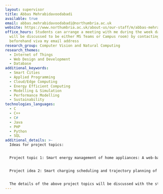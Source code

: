 ```yaml
---
layout: supervisor
title: Abbas Mehrabidavoodabadi
available: true
email: abbas.mehrabidavoodabadi@northumbria.ac.uk
website: https://www.northumbria.ac.uk/about-us/our-staff/m/abbas-mehrabidavoodabadi/
office_hours: Students can arrange a meeting with me during the week days (it
  will be discussed to be either MS Teams or Campus room) by contacting me
  beforehand viva my email address
research_group: Computer Vision and Natural Computing
research_themes:
  - Internet of Things
  - Web Design and Development
  - Database
additional_keywords:
  - Smart Cities
  - Applied Programming
  - Cloud/Edge Computing
  - Energy Efficient Computing
  - Modelling & Simulation
  - Performance Modelling
  - Sustainability
technologies_languages:
  - C
  - C++
  - C#
  - Java
  - PHP
  - Python
  - SQL
additional_details: >-
  Ideas for project topics:  


  Project topic 1: Smart energy management of home appliances: A web-based prototype design


  Project idea 2: Smart charging scheduling and trajectory planning of Electric Vehicles in smart cities: A prototype design    


  The details of the above project topics will be discussed with the students who are interested in the above-mentioned topics. Also, other topics chosen by the students which are matched with my interests (my interests keywords are mentioned in the above responses) will be also considered.
---
```

